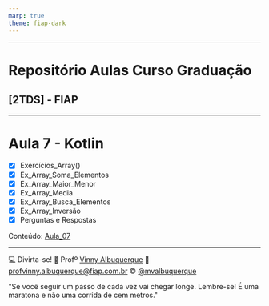 ```yaml
---
marp: true
theme: fiap-dark
---
```

<!-- _class: logo -->

---
# Repositório Aulas Curso Graduação 
## [2TDS]  - FIAP
---

# Aula 7 - Kotlin 

- [X] Exercícios_Array()
- [X] Ex_Array_Soma_Elementos
- [X] Ex_Array_Maior_Menor
- [X] Ex_Array_Media
- [X] Ex_Array_Busca_Elementos
- [X] Ex_Array_Inversão
- [X] Perguntas e Respostas

Conteúdo: [Aula_07](/07_Segunda-Feira_28_08_2023/Readme.md)

---

<!-- header: 'Dúvidas' -->
:computer: Divirta-se!
:school: Profº [Vinny Albuquerque](http://www.linkedin.com/in/mvalbuquerque)
:email: profvinny.albuquerque@fiap.com.br
:copyright: [@mvalbuquerque](http://www.linkedin.com/in/mvalbuquerque)

"Se você seguir um passo de cada vez vai chegar longe. Lembre-se! É uma maratona e não uma corrida de cem metros."
